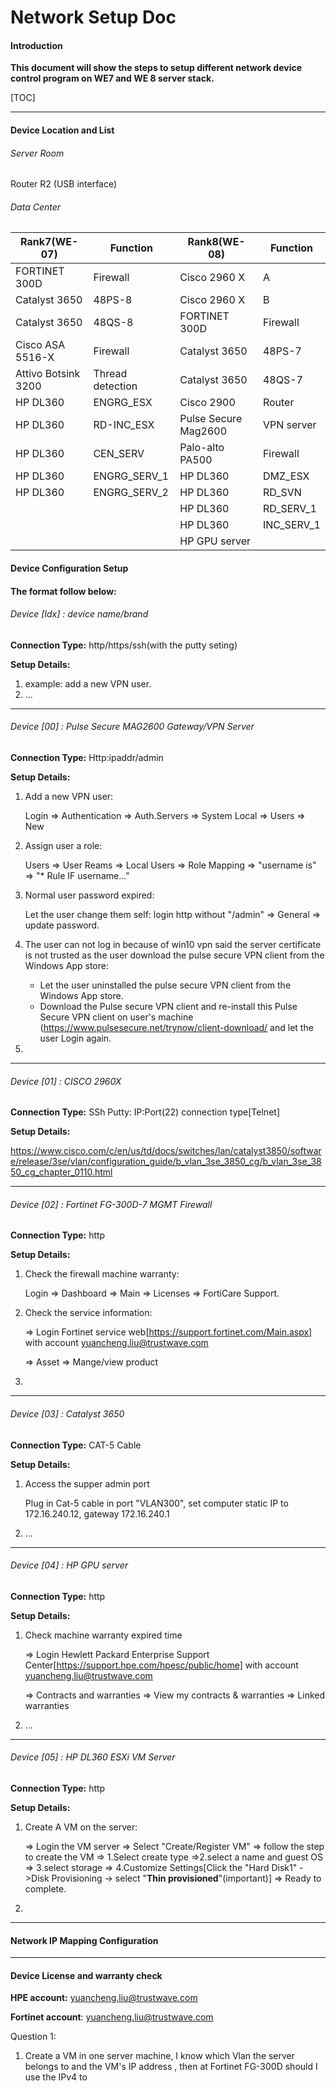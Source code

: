 # Network Setup Doc

#### Introduction 

**This document will show the steps to setup different network device control program on WE7 and WE 8 server stack.**

[TOC]

------

#### Device Location and List

###### Server Room

Router R2 (USB interface)

###### Data Center

| Rank7(WE-07)        | Function         | Rank8(WE-08)         | Function   |
| ------------------- | ---------------- | -------------------- | ---------- |
| FORTINET 300D       | Firewall         | Cisco 2960 X         | A          |
| Catalyst 3650       | 48PS-8           | Cisco 2960 X         | B          |
| Catalyst 3650       | 48QS-8           | FORTINET 300D        | Firewall   |
| Cisco ASA 5516-X    | Firewall         | Catalyst 3650        | 48PS-7     |
| Attivo Botsink 3200 | Thread detection | Catalyst 3650        | 48QS-7     |
| HP DL360            | ENGRG_ESX        | Cisco 2900           | Router     |
| HP DL360            | RD-INC_ESX       | Pulse Secure Mag2600 | VPN server |
| HP DL360            | CEN_SERV         | Palo-alto PA500      | Firewall   |
| HP DL360            | ENGRG_SERV_1     | HP DL360             | DMZ_ESX    |
| HP DL360            | ENGRG_SERV_2     | HP DL360             | RD_SVN     |
|                     |                  | HP DL360             | RD_SERV_1  |
|                     |                  | HP DL360             | INC_SERV_1 |
|                     |                  | HP GPU server        |            |



#### Device Configuration Setup

#### 

**The format follow below:** 

###### Device [Idx] : device name/brand

**Connection Type:** http/https/ssh(with the putty seting)

**Setup Details:** 

1. example: add a new VPN user. 
2. ...



------

###### Device [00] : Pulse Secure MAG2600 Gateway/VPN Server

**Connection Type:** Http:ipaddr/admin

**Setup Details:** 

1. Add a new VPN user: 

   Login => Authentication => Auth.Servers => System Local => Users => New

2. Assign user a role: 

   Users => User Reams => Local Users => Role Mapping => "username is"  => "* Rule IF username..."

3. Normal user password expired: 

   Let the user change them self: login http without "/admin" => General => update password. 

4. The user can not log in because of  win10 vpn said the server certificate is not trusted as the user download the pulse secure VPN client from the Windows App store: 

   - Let the user uninstalled  the pulse secure VPN client from the Windows App store. 
   - Download the Pulse secure VPN client  and re-install this Pulse Secure VPN client on user's  machine (https://www.pulsesecure.net/trynow/client-download/ and let the user Login again.

5. 

   

------

###### Device [01] : CISCO 2960X 

**Connection Type:** SSh Putty: IP:Port(22) connection type[Telnet]

**Setup Details:** 

https://www.cisco.com/c/en/us/td/docs/switches/lan/catalyst3850/software/release/3se/vlan/configuration_guide/b_vlan_3se_3850_cg/b_vlan_3se_3850_cg_chapter_0110.html



------

###### Device [02] : Fortinet FG-300D-7 MGMT Firewall

**Connection Type:** http

**Setup Details:** 

1. Check the firewall machine warranty: 

     Login => Dashboard => Main => Licenses => FortiCare Support.

2. Check the service information: 

     => Login Fortinet service web[https://support.fortinet.com/Main.aspx] with account yuancheng.liu@trustwave.com

     => Asset => Mange/view product

3. 

------

###### Device [03] : Catalyst 3650

**Connection Type:** CAT-5 Cable

**Setup Details:** 

1. Access the supper admin port 

    Plug in Cat-5 cable in port "VLAN300", set computer static IP to 172.16.240.12, gateway  172.16.240.1

2. ...

------

###### Device [04] : HP GPU server

**Connection Type:** http

**Setup Details:** 

1. Check machine warranty expired time

   => Login Hewlett Packard Enterprise Support Center[https://support.hpe.com/hpesc/public/home] with account yuancheng.liu@trustwave.com

   => Contracts and warranties => View my contracts & warranties => Linked warranties

2. ...



------

###### Device [05] : HP DL360 ESXi VM Server

**Connection Type:** http

**Setup Details:** 

1. Create A VM on the server: 

   => Login the VM server => Select "Create/Register VM" => follow the step to create the VM => 1.Select create type =>2.select a name and guest OS => 3.select storage => 4.Customize Settings[Click the "Hard Disk1" ->Disk Provisioning -> select "**Thin provisioned**"(important)] => Ready to complete.

2. 



------

#### Network IP Mapping Configuration



------

#### Device License and warranty check

**HPE account:** yuancheng.liu@trustwave.com

**Fortinet account**: yuancheng.liu@trustwave.com



Question 1: 

1. Create a VM in one server machine, I know which Vlan the server belongs to and the VM's IP address , then at  Fortinet FG-300D should I use the IPv4 to 

